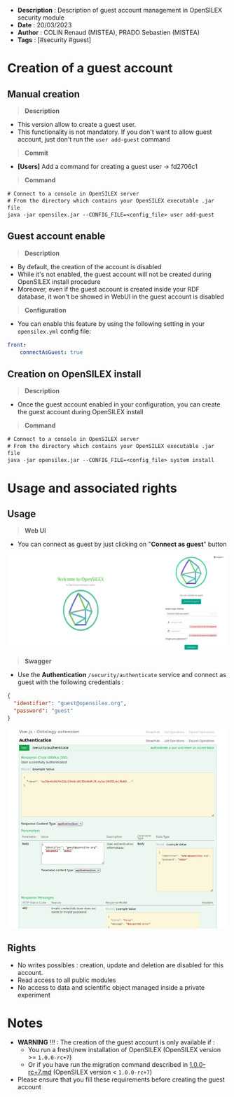- **Description** : Description of guest account management in OpenSILEX security module
- **Date** : 20/03/2023
- **Author** : COLIN Renaud (MISTEA), PRADO Sebastien (MISTEA)
- **Tags** :  [#security #guest]

# Creation of a guest account  

## Manual creation

> **Description**  
  
- This version allow to create a guest user.   
- This functionality is not mandatory. If you don't want to allow guest account, just don't run the `user add-guest` command  
  
> **Commit**  
  
- **[Users]** Add a command for creating a guest user -> fd2706c1  
  
> **Command**  
  
```shell  
# Connect to a console in OpenSILEX server  
# From the directory which contains your OpenSILEX executable .jar file  
java -jar opensilex.jar --CONFIG_FILE=<config_file> user add-guest  
```

## Guest account enable

> **Description**

- By default, the creation of the account is disabled
- While it's not enabled, the guest account will not be created during OpenSILEX install procedure
- Moreover, even if the guest account is created inside your RDF database, it won't be showed in WebUI in the  guest account is disabled

> **Configuration**

- You can enable this feature by using the following setting in your `opensilex.yml` config file:

```yaml
front:
	connectAsGuest: true
```

## Creation on OpenSILEX install

> **Description**

- Once the guest account enabled in your configuration, you can create the guest account during OpenSILEX install

> **Command**
> 
```shell  
# Connect to a console in OpenSILEX server  
# From the directory which contains your OpenSILEX executable .jar file  
java -jar opensilex.jar --CONFIG_FILE=<config_file> system install
```

# Usage and associated rights

## Usage

> **Web UI**

- You can connect as guest by just clicking on "**Connect as guest**" button

![guest_account.png](img%2Fguest_account.png)

> **Swagger**

- Use the **Authentication** `/security/authenticate` service and connect as guest with the following credentials : 

```json
{
  "identifier": "guest@opensilex.org",
  "password": "guest"
}
```

![guest_account_swagger.png](img%2Fguest_account_swagger.png)


## Rights

- No writes possibles : creation, update and deletion are disabled for this account.
- Read access to all public modules
- No access to data and scientific object managed inside a private experiment

# Notes

-  **WARNING** !!! : The creation of the guest account is only available if :
	- You run a fresh/new installation of OpenSILEX (OpenSILEX version >= `1.0.0-rc+7`)
	- Or if you have run the migration command described in [1.0.0-rc+7.md](..%2Frelease%2F1.0.0-rc%2B7.md)  (OpenSILEX version < `1.0.0-rc+7`)
- Please ensure that you fill these requirements before creating the guest account